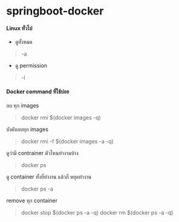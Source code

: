 # springboot-docker
#### Linux ทั่วไป

- ดูทั้งหมด
> -a
- ดู permission
> -l

#### Docker command ที่ใช้บ่อย

ลบ ทุก images
>docker rmi $(docker images -q)

บังคับลบทุก images 
> docker rmi -f $(docker images -a -q)


ดูว่ามี contrainer ตัวไหนทำงานบ้าง
>docker ps 

ดู container ทั้งที่ทำงาน แล้วก็ หยุดทำงาน
>docker ps -a

remove ทุก container
>docker stop $(docker ps -a -q)
>docker rm $(docker ps -a -q)
